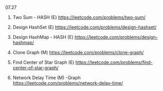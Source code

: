 07.27

1. Two Sum - HASH (E)
https://leetcode.com/problems/two-sum/

2. Design HashSet (E)
https://leetcode.com/problems/design-hashset/

3. Design HashMap - HASH (E)
https://leetcode.com/problems/design-hashmap/

4. Clone Graph (M)
https://leetcode.com/problems/clone-graph/

5. Find Center of Star Graph (E)
https://leetcode.com/problems/find-center-of-star-graph/

6. Network Delay Time (M) -Graph
https://leetcode.com/problems/network-delay-time/




